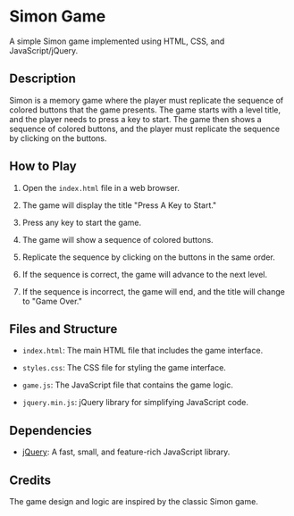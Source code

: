 # Simon Game

A simple Simon game implemented using HTML, CSS, and JavaScript/jQuery.

## Description

Simon is a memory game where the player must replicate the sequence of colored buttons that the game presents. The game starts with a level title, and the player needs to press a key to start. The game then shows a sequence of colored buttons, and the player must replicate the sequence by clicking on the buttons.

## How to Play

1. Open the `index.html` file in a web browser.

2. The game will display the title "Press A Key to Start."

3. Press any key to start the game.

4. The game will show a sequence of colored buttons.

5. Replicate the sequence by clicking on the buttons in the same order.

6. If the sequence is correct, the game will advance to the next level.

7. If the sequence is incorrect, the game will end, and the title will change to "Game Over."

## Files and Structure

- `index.html`: The main HTML file that includes the game interface.

- `styles.css`: The CSS file for styling the game interface.

- `game.js`: The JavaScript file that contains the game logic.

- `jquery.min.js`: jQuery library for simplifying JavaScript code.

## Dependencies

- [jQuery](https://jquery.com/): A fast, small, and feature-rich JavaScript library.

## Credits

The game design and logic are inspired by the classic Simon game.


